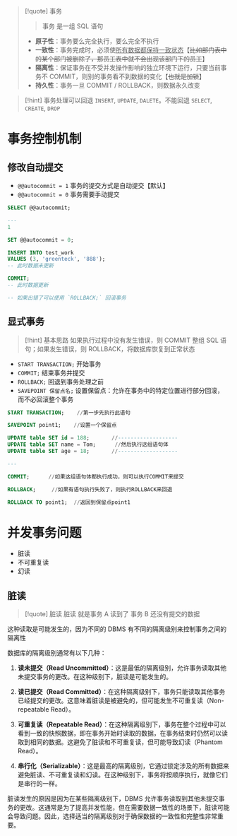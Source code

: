 
>[!quote] 事务
>>事务 是一组 SQL 语句
>
> - **原子性**：事务要么完全执行，要么完全不执行
> - **一致性**：事务完成时，必须使<u>所有数据都保持一致状态</u>【~~比如部门表中的某个部门被删除了，那员工表中就不会出现该部门下的员工~~】
> - **隔离性**：保证事务在不受并发操作影响的独立环境下运行，只要当前事务不 COMMIT，则别的事务看不到数据的变化【~~也就是加锁~~】
> - **持久性**：事务一旦 COMMIT / ROLLBACK，则数据永久改变

>[!hint] 事务处理可以回退 `INSERT`, `UPDATE`, `DALETE`。不能回退 `SELECT`, `CREATE`, `DROP`

# 事务控制机制
## 修改自动提交
- `@@autocommit = 1` 事务的提交方式是自动提交【默认】
- `@@autocommit = 0` 事务需要手动提交

```sql
SELECT @@autocommit;

---
1
```

```sql
SET @@autocommit = 0;

INSERT INTO test_work
VALUES (3, 'greenteck', '888');
-- 此时数据未更新

COMMIT;
-- 此时数据更新

-- 如果出错了可以使用 `ROLLBACK;` 回滚事务
```

## 显式事务
>[!hint] 基本思路
>如果执行过程中没有发生错误，则 COMMIT 整组 SQL 语句；如果发生错误，则 ROLLBACK，将数据库恢复到正常状态

- `START TRANSACTION;`  开始事务
- `COMMIT;`  结束事务并提交
- `ROLLBACK;`  回退到事务处理之前
- `SAVEPOINT 保留点名;`  设置保留点：允许在事务中的特定位置进行部分回滚，而不必回滚整个事务

```sql
START TRANSACTION;    //第一步先执行此语句

SAVEPOINT point1;    //设置一个保留点

UPDATE table SET id = 188;       //-------------------
UPDATE table SET name = Tom;      //然后执行这组语句体
UPDATE table SET age = 18;       //-------------------

---

COMMIT;      //如果这组语句体都执行成功，则可以执行COMMIT来提交

ROLLBACK;     //如果有语句执行失败了，则执行ROLLBACK来回退

ROLLBACK TO point1;  //返回到保留点point1
```

# 并发事务问题
- 脏读
- 不可重复读
- 幻读

## 脏读
>[!quote] 脏读
>脏读 就是事务 A 读到了 事务 B 还没有提交的数据

  
这种读取是可能发生的，因为不同的 DBMS 有不同的隔离级别来控制事务之间的隔离性

数据库的隔离级别通常有以下几种：
1. **读未提交（Read Uncommitted）**：这是最低的隔离级别，允许事务读取其他未提交事务的更改。在这种级别下，脏读是可能发生的。

2. **读已提交（Read Committed）**：在这种隔离级别下，事务只能读取其他事务已经提交的更改。这意味着脏读是被避免的，但可能发生不可重复读（Non-repeatable Read）。
    
3. **可重复读（Repeatable Read）**：在这种隔离级别下，事务在整个过程中可以看到一致的快照数据，即在事务开始时读取的数据，在事务结束时仍然可以读取到相同的数据。这避免了脏读和不可重复读，但可能导致幻读（Phantom Read）。
    
4. **串行化（Serializable）**：这是最高的隔离级别，它通过锁定涉及的所有数据来避免脏读、不可重复读和幻读。在这种级别下，事务将按顺序执行，就像它们是串行的一样。
    

脏读发生的原因是因为在某些隔离级别下，DBMS 允许事务读取到其他未提交事务的更改。这通常是为了提高并发性能，但在需要数据一致性的场景下，脏读可能会导致问题。因此，选择适当的隔离级别对于确保数据的一致性和完整性非常重要。


